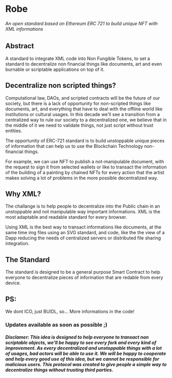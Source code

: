 # Robe

###### An open standard based on Ethereum ERC 721 to build unique NFT with XML informations

## Abstract

A standard to integrate XML code into Non Fungible Tokens, to set a standard to decentralize non financial things like documents, art and even burnable or scriptable applications on top of it. 

## Decentralize non scripted things?

Computational law, DAOs, and scripted contracts will be the future of our society, but there is a lack of opportunity for non-scripted things like documents, art, and everything that have to deal with the offline world like institutions or cultural usages. In this decade we'll see a transition from a centralized way to rule our society to a decentralized one, we believe that in the middle of it we need to validate things, not just script without trust entities.

The opportunity of ERC-721 standard is to build unstoppable unique pieces of information that can help us to use the Blockchain Technology non-financial things. 

For example, we can use NFT to publish a not-manipulable document, with the request to sign it from selected wallets or like to transact the information of the building of a painting by chained NFTs for every action that the artist makes solving a lot of problems in the more possible decentralized way.

## Why XML?

The challange is to help people to decentralize into the Public chain in an unstoppable and not manipulable way important informations. XML is the most adaptable and readable standard for every browser. 

Using XML is the best way to transact informations like documents, at the same time img files using an SVG standard, and code, like the the view of a Dapp reducing the needs of centralized servers or distributed file sharing integration. 

## The Standard

The standard is designed to be a general purpose Smart Contract to help everyone to decentralize pieces of information that are redable from every device. 

## PS:

We dont ICO, just BUIDL, so... More informations in the code!

### Updates available as soon as possible ;)

##### Disclamer: This idea is designed to help everyone to transact non scriptable objects, we'll be happy to see every fork and every kind of improvement. As every decentralized and unstoppable things with a lot of usages, bad actors will be able to use it. We will be happy to cooperate and help every good use of this idea, but we cannot be responsible for malicious users. This protocol was created to give people a simple way to decentralize things without trusting third parties.
